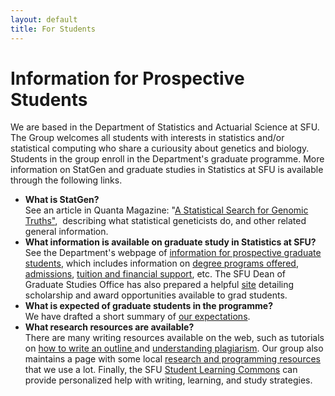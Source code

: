 ```yaml
---
layout: default
title: For Students
---
```

# Information for Prospective Students

We are based in the Department of Statistics and Actuarial Science at SFU. 
The Group welcomes all students with interests in statistics and/or statistical computing who share a curiousity about genetics and biology. 
Students in the group enroll in the Department's graduate programme.
More information on StatGen and graduate studies in Statistics at SFU is available through the following links.


* **What is StatGen?** <br>
See an article in Quanta Magazine: &quot;<a href="https://www.quantamagazine.org/barbara-engelhardts-statistical-search-for-genomic-truths-20180227/" target="_blank">A Statistical Search for Genomic Truths&quot;</a>,&nbsp; describing what statistical geneticists do, and other related general information.
* **What information is available on graduate study in Statistics at SFU?** <br>
See the Department's webpage of <a href="https://www.sfu.ca/stat-actsci/graduate/prospective-students.html">information for prospective graduate students</a>, which includes information on <a href="https://www.sfu.ca/stat-actsci/graduate/prospective-students/graduate-degree-programs.html">degree programs offered</a>, <a href="https://www.sfu.ca/stat-actsci/graduate/prospective-students/admissions.html">admissions</a>, <a href="https://www.sfu.ca/stat-actsci/graduate/prospective-students/financial-support.html">tuition and financial support</a>, etc. The SFU Dean of Graduate Studies Office has also prepared a helpful <a href="https://www.sfu.ca/gradstudies/awards-funding.html">site</a> detailing scholarship and award opportunities available to grad students.
* **What is expected of graduate students in the programme?** <br>
We have drafted a short summary of <a href="/forstudents/expectations.html">our expectations</a>.<br>
* **What research resources are available?**<br>
There are many writing resources available on the web, such as tutorials on <a href="http://www.essaywritinghelp.com/outline.htm">how to write an outline </a> and <a href="https://canvas.sfu.ca/courses/15986">understanding plagiarism</a>. Our group also maintains a page with some local <a href="resources.html">research and programming resources</a> that we use a lot. Finally, the SFU <a href="http://learningcommons.sfu.ca/">Student Learning Commons</a> can provide personalized help with writing, learning, and study strategies.

